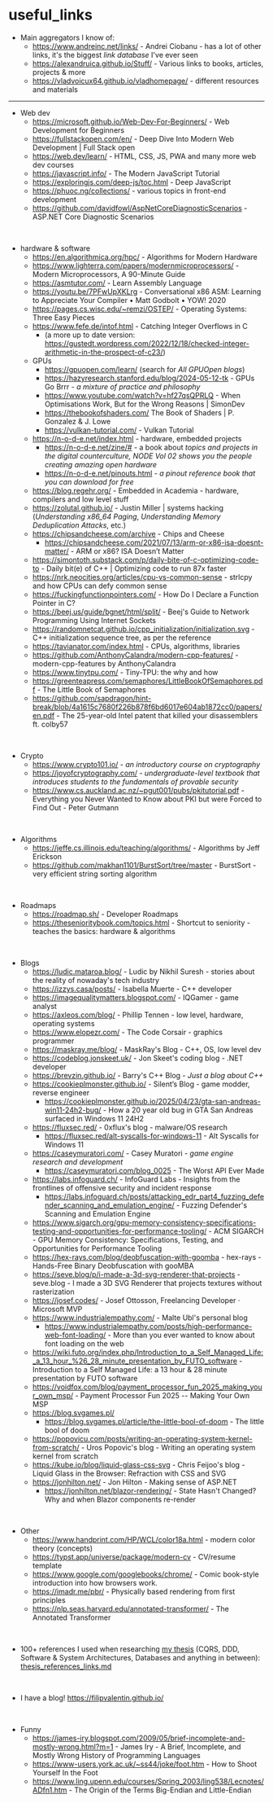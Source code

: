 # useful_links

- Main aggregators I know of:
  - https://www.andreinc.net/links/ - Andrei Ciobanu - has a lot of other links, it's the biggest *link database* I've ever seen
  - https://alexandruica.github.io/Stuff/ - Various links to books, articles, projects & more
  - https://vladvoicux64.github.io/vladhomepage/ - different resources and materials

---

- Web dev
  - https://microsoft.github.io/Web-Dev-For-Beginners/ - Web Development for Beginners
  - https://fullstackopen.com/en/ - Deep Dive Into Modern Web Development | Full Stack open
  - https://web.dev/learn/ - HTML, CSS, JS, PWA and many more web dev courses
  - https://javascript.info/ - The Modern JavaScript Tutorial
  - https://exploringjs.com/deep-js/toc.html - Deep JavaScript
  - https://phuoc.ng/collections/ - various topics in front-end development
  - https://github.com/davidfowl/AspNetCoreDiagnosticScenarios - ASP.NET Core Diagnostic Scenarios 

<br>

- hardware & software
  - https://en.algorithmica.org/hpc/ - Algorithms for Modern Hardware
  - https://www.lighterra.com/papers/modernmicroprocessors/ - Modern Microprocessors, A 90-Minute Guide
  - https://asmtutor.com/ - Learn Assembly Language
  - https://youtu.be/7PFwUpXKLrg - Conversational x86 ASM: Learning to Appreciate Your Compiler • Matt Godbolt • YOW! 2020
  - https://pages.cs.wisc.edu/~remzi/OSTEP/ - Operating Systems: Three Easy Pieces
  - https://www.fefe.de/intof.html - Catching Integer Overflows in C
    - (a more up to date version: https://gustedt.wordpress.com/2022/12/18/checked-integer-arithmetic-in-the-prospect-of-c23/)
  - GPUs
    - https://gpuopen.com/learn/ (search for *All GPUOpen blogs*)
    - https://hazyresearch.stanford.edu/blog/2024-05-12-tk - GPUs Go Brrr - *a mixture of practice and philosophy*
    - https://www.youtube.com/watch?v=hf27qsQPRLQ - When Optimisations Work, But for the Wrong Reasons | SimonDev
    - https://thebookofshaders.com/ The Book of Shaders | P. Gonzalez & J. Lowe
    - https://vulkan-tutorial.com/ - Vulkan Tutorial
  - https://n-o-d-e.net/index.html - hardware, embedded projects
    - https://n-o-d-e.net/zine/# - a book about *topics and projects in the digital counterculture, NODE Vol 02 shows you the people creating amazing open hardware*
    - https://n-o-d-e.net/pinouts.html - *a pinout reference book that you can download for free*
  - https://blog.regehr.org/ - Embedded in Academia - hardware, compilers and low level stuff
  - https://zolutal.github.io/ - Justin Miller | systems hacking (_Understanding x86_64 Paging_, _Understanding Memory Deduplication Attacks_, etc.)
  - https://chipsandcheese.com/archive - Chips and Cheese
    - https://chipsandcheese.com/2021/07/13/arm-or-x86-isa-doesnt-matter/ - ARM or x86? ISA Doesn’t Matter
  - https://simontoth.substack.com/p/daily-bite-of-c-optimizing-code-to - Daily bit(e) of C++ | Optimizing code to run 87x faster
  - https://nrk.neocities.org/articles/cpu-vs-common-sense - strlcpy and how CPUs can defy common sense
  - https://fuckingfunctionpointers.com/ - How Do I Declare a Function Pointer in C?
  - https://beej.us/guide/bgnet/html/split/ - Beej's Guide to Network Programming Using Internet Sockets
  - https://randomnetcat.github.io/cpp_initialization/initialization.svg - C++ initialization sequence tree, as per the reference
  - https://tavianator.com/index.html - CPUs, algorithms, libraries
  - https://github.com/AnthonyCalandra/modern-cpp-features/ - modern-cpp-features by AnthonyCalandra
  - https://www.tinytpu.com/ - Tiny-TPU: the why and how
  - https://greenteapress.com/semaphores/LittleBookOfSemaphores.pdf - The Little Book of Semaphores
  - https://github.com/sapdragon/hint-break/blob/4a1615c7680f226b878f6bd6017e604ab1872cc0/papers/en.pdf - The 25-year-old Intel patent that killed your disassemblers ft. colby57 


<br>

- Crypto
  - https://www.crypto101.io/ - _an introductory course on cryptography_
  - https://joyofcryptography.com/ - _undergraduate-level textbook that introduces students to the fundamentals of provable security_
  - https://www.cs.auckland.ac.nz/~pgut001/pubs/pkitutorial.pdf - Everything you Never Wanted to Know about PKI but were Forced to Find Out - Peter Gutmann

<br>

- Algorithms
  - https://jeffe.cs.illinois.edu/teaching/algorithms/ - Algorithms by Jeff Erickson
  - https://github.com/makhan1101/BurstSort/tree/master - BurstSort - very efficient string sorting algorithm

<br>

- Roadmaps
  - https://roadmap.sh/ - Developer Roadmaps
  - https://thesenioritybook.com/topics.html - Shortcut to seniority - teaches the basics: hardware & algorithms

<br>

- Blogs
  - https://ludic.mataroa.blog/ - Ludic by Nikhil Suresh - stories about the reality of nowaday's tech industry
  - https://izzys.casa/posts/ - Isabella Muerte - C++ developer
  - https://imagequalitymatters.blogspot.com/ - IQGamer - game analyst
  - https://axleos.com/blog/ - Phillip Tennen - low level, hardware, operating systems
  - https://www.elopezr.com/ - The Code Corsair - graphics programmer
  - https://maskray.me/blog/ - MaskRay's Blog - C++, OS, low level dev
  - https://codeblog.jonskeet.uk/ - Jon Skeet's coding blog - .NET developer
  - https://brevzin.github.io/ - Barry's C++ Blog - _Just a blog about C++_
  - https://cookieplmonster.github.io/ - Silent’s Blog - game modder, reverse engineer
    - https://cookieplmonster.github.io/2025/04/23/gta-san-andreas-win11-24h2-bug/ - How a 20 year old bug in GTA San Andreas surfaced in Windows 11 24H2
  - https://fluxsec.red/ - 0xflux's blog - malware/OS research
    - https://fluxsec.red/alt-syscalls-for-windows-11 - Alt Syscalls for Windows 11
  - https://caseymuratori.com/ - Casey Muratori - _game engine research and development_
    - https://caseymuratori.com/blog_0025 - The Worst API Ever Made
  - https://labs.infoguard.ch/ - InfoGuard Labs - Insights from the frontlines of offensive security and incident response
    - https://labs.infoguard.ch/posts/attacking_edr_part4_fuzzing_defender_scanning_and_emulation_engine/ - Fuzzing Defender's Scanning and Emulation Engine
  - https://www.sigarch.org/gpu-memory-consistency-specifications-testing-and-opportunities-for-performance-tooling/ - ACM SIGARCH - GPU Memory Consistency: Specifications, Testing, and Opportunities for Performance Tooling
  - https://hex-rays.com/blog/deobfuscation-with-goomba - hex-rays - Hands-Free Binary Deobfuscation with gooMBA
  - https://seve.blog/p/i-made-a-3d-svg-renderer-that-projects - seve.blog - I made a 3D SVG Renderer that projects textures without rasterization
  - https://josef.codes/ - Josef Ottosson, Freelancing Developer · Microsoft MVP
  - https://www.industrialempathy.com/ - Malte Ubl's personal blog
    - https://www.industrialempathy.com/posts/high-performance-web-font-loading/ - More than you ever wanted to know about font loading on the web
  - https://wiki.futo.org/index.php/Introduction_to_a_Self_Managed_Life:_a_13_hour_%26_28_minute_presentation_by_FUTO_software - Introduction to a Self Managed Life: a 13 hour & 28 minute presentation by FUTO software
  - https://voidfox.com/blog/payment_processor_fun_2025_making_your_own_msp/ - Payment Processor Fun 2025 -- Making Your Own MSP
  - https://blog.svgames.pl/
    - https://blog.svgames.pl/article/the-little-bool-of-doom - The little bool of doom
  - https://popovicu.com/posts/writing-an-operating-system-kernel-from-scratch/ - Uros Popovic's blog - Writing an operating system kernel from scratch
  - https://kube.io/blog/liquid-glass-css-svg - Chris Feijoo's blog - Liquid Glass in the Browser: Refraction with CSS and SVG
  - https://jonhilton.net/ - Jon Hilton - Making sense of ASP.NET
    - https://jonhilton.net/blazor-rendering/ - State Hasn't Changed? Why and when Blazor components re-render 

<br>

- Other
  - https://www.handprint.com/HP/WCL/color18a.html - modern color theory (concepts)
  - https://typst.app/universe/package/modern-cv - CV/resume template
  - https://www.google.com/googlebooks/chrome/ - Comic book-style introduction into how browsers work.
  - https://imadr.me/pbr/ - Physically based rendering from first principles
  - https://nlp.seas.harvard.edu/annotated-transformer/ - The Annotated Transformer

<br>

- 100+ references I used when researching [my thesis](https://github.com/filipvalentin/cqrs-thesis-impl/releases/tag/thesis) (CQRS, DDD, Software & System Architectures, Databases and anything in between): [thesis_references_links.md](thesis_references_links.md)

<br>

- I have a blog! https://filipvalentin.github.io/

<br>

- Funny
  - https://james-iry.blogspot.com/2009/05/brief-incomplete-and-mostly-wrong.html?m=1 - James Iry - A Brief, Incomplete, and Mostly Wrong History of Programming Languages
  - https://www-users.york.ac.uk/~ss44/joke/foot.htm - How to Shoot Yourself In the Foot
  - https://www.ling.upenn.edu/courses/Spring_2003/ling538/Lecnotes/ADfn1.htm - The Origin of the Terms Big-Endian and Little-Endian

